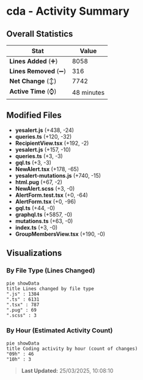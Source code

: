 # cda - Activity Summary 

## Overall Statistics

| Stat                   | Value                                                             |
| ---------------------- | ----------------------------------------------------------------- |
| **Lines Added** (➕)   | 8058                                          |
| **Lines Removed** (➖) | 316                                        |
| **Net Change** (↕)    | 7742                |
| **Active Time** (⌚)   | 48 minutes |


## Modified Files
- **yesalert.js** (+438, -24)
- **queries.ts** (+120, -32)
- **RecipientView.tsx** (+192, -2)
- **yesalert.js** (+157, -10)
- **queries.ts** (+3, -3)
- **gql.ts** (+3, -3)
- **NewAlert.tsx** (+178, -65)
- **yesalert-mutations.js** (+740, -15)
- **html.pug** (+67, -2)
- **NewAlert.scss** (+3, -0)
- **AlertForm.test.tsx** (+0, -64)
- **AlertForm.tsx** (+0, -96)
- **gql.ts** (+44, -0)
- **graphql.ts** (+5857, -0)
- **mutations.ts** (+63, -0)
- **index.ts** (+3, -0)
- **GroupMembersView.tsx** (+190, -0)

## Visualizations

### By File Type (Lines Changed)

```mermaid
pie showData
title Lines changed by file type
".js" : 1384
".ts" : 6131
".tsx" : 787
".pug" : 69
".scss" : 3
```

### By Hour (Estimated Activity Count)

```mermaid
pie showData
title Coding activity by hour (count of changes)
"09h" : 46
"10h" : 3
```


> **Last Updated:** 25/03/2025, 10:08:10